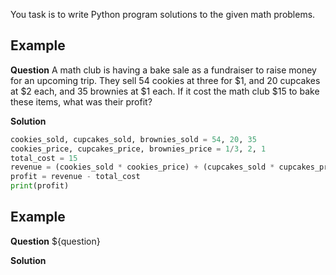 You task is to write Python program solutions to the given math problems.


## Example
**Question**
A math club is having a bake sale as a fundraiser to raise money for an upcoming trip. They sell $54$ cookies at three for $\$1$, and $20$ cupcakes at $\$2$ each, and $35$ brownies at $\$1$ each. If it cost the math club $\$15$ to bake these items, what was their profit?

**Solution**
```python
cookies_sold, cupcakes_sold, brownies_sold = 54, 20, 35
cookies_price, cupcakes_price, brownies_price = 1/3, 2, 1
total_cost = 15
revenue = (cookies_sold * cookies_price) + (cupcakes_sold * cupcakes_price) + (brownies_sold * brownies_price)
profit = revenue - total_cost
print(profit)
```


## Example
**Question**
${question}

**Solution**
